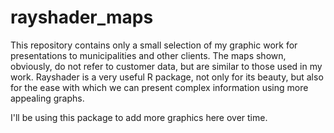 # rayshader_maps

This repository contains only a small selection of my graphic work for presentations to municipalities and other clients. The maps shown, obviously, do not refer to customer data, but are similar to those used in my work.
Rayshader is a very useful R package, not only for its beauty, but also for the ease with which we can present complex information using more appealing graphs.

I'll be using this package to add more graphics here over time.

